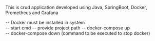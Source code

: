 This is crud application developed using Java, SpringBoot, Docker, Prometheus and Grafana

-- Docker must be installed in system   
-- start cmd 
-- provide project path 
-- docker-compose up  
-- docker-compose down (command to be executed to stop docker) 

